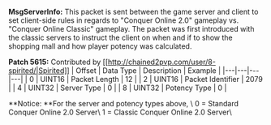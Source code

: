 **MsgServerInfo:** This packet is sent between the game server and client to set client-side rules in regards to "Conquer Online 2.0" gameplay vs. "Conquer Online Classic" gameplay. The packet was first introduced with the classic servers to instruct the client on when and if to show the shopping mall and how player potency was calculated.

**Patch 5615:** Contributed by [[http://chained2pvp.com/user/8-spirited/|Spirited]]
| Offset | Data Type | Description | Example |
|---|---|---|---|
| 0 | UINT16 | Packet Length | 12 |
| 2 | UINT16 | Packet Identifier | 2079 |
| 4 | UINT32 | Server Type | 0 |
| 8 | UINT32 | Potency Type | 0 |

**Notice: **For the server and potency types above, \\
0 = Standard Conquer Online 2.0 Server\\
1 = Classic Conquer Online 2.0 Server\\
